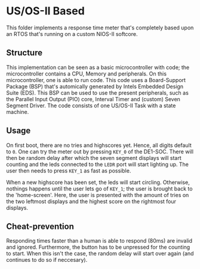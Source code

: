 # US/OS-II Based
This folder implements a response time meter that's completely based upon an RTOS that's running on a custom NIOS-II softcore.

## Structure
This implementation can be seen as a basic microcontroller with code; the microcontroller contains a CPU, Memory and peripherals. On this microcontroller, one is able to run code. This code uses a Board-Support Package (BSP) that's automically generated by Intels Embedded Design Suite (EDS). This BSP can be used to use the present peripherals, such as the Parallel Input Output (PIO) core, Interval Timer and (custom) Seven Segment Driver. The code consists of one US/OS-II Task with a state machine.

## Usage
On first boot, there are no tries and highscores yet. Hence, all digits default to ```0```. One can try the meter out by pressing ```KEY_0``` of the DE1-SOC. There will then be random delay after which the seven segment displays will start counting and the leds connected to the ```LEDR``` port will start lighting up. The user then needs to press ```KEY_1``` as fast as possible.

When a new highscore has been set, the leds will start circling. Otherwise, nothings happens until the user lets go of ```KEY_1```; the user is brought back to the 'home-screen'. Here, the user is presented with the amount of tries on the two leftmost displays and the highest score on the rightmost four displays.

## Cheat-prevention
Responding times faster than a human is able to respond (80ms) are invalid and ignored. Furthermore, the button has to be unpressed for the counting to start. When this isn't the case, the random delay will start over again (and continues to do so if neccesary).